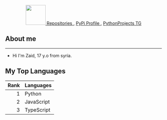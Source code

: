 <p align="center">
    <a href="https://github.com/x72x/">
        <img src="https://github.com/images/mona-whisper.gif" alt="" width="64">
    </a>
    <a href="https://github.com/x72x?tab=repositories">
        Repositories
    </a>
    ,
    <a href="https://pypi.org/user/DevZaid/">
        PyPi Profile
    </a>
    ,
    <a href="https://t.me/Y88F8">
        PythonProjects TG
    </a>
</p>

## About me
---
- Hi I'm Zaid, 17 y.o from syria.

## My Top Languages
| Rank | Languages  |
|-----:|------------|
|     1| Python     |
|     2| JavaScript |
|     3| TypeScript |


